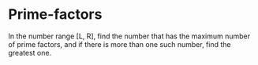 # Prime-factors
In the number range [L, R], find the number that has the maximum number of prime factors, and if there is more than one such number, find the greatest one.
